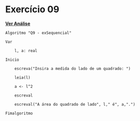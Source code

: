 # Exercício 09
[**Ver Análise**](Analise09.md)
```
Algoritmo "Q9 - exSequencial"

Var

    l, a: real

Inicio

    escreva("Insira a medida do lado de um quadrado: ")
    
    leia(l)
    
    a <- l^2
    
    escreval
    
    escreval("A área do quadrado de lado", l," é", a,".")

Fimalgoritmo
